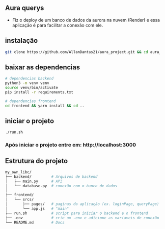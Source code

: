 ## Aura querys
 - Fiz o deploy de um banco de dados da aurora na nuvem (Render)
   e essa aplicação é para facilitar a conexão com ele.

## instalação
```bash
git clone https://github.com/AllanDantas21/aura_project.git && cd aura_project && chmod 777 ./run.sh
```
## baixar as dependencias
```sh
# dependencias backend
python3 -m venv venv
source venv/bin/activate
pip install -r requirements.txt

# dependencias frontend
cd frontend && yarn install && cd ..
```
## iniciar o projeto
```bash
./run.sh
```

### Após iniciar o projeto entre em: http://localhost:3000

## Estrutura do projeto

```bash
my_own_libc/
├── backend/         # Arquivos de backend 
│   ├── main.py      # API
│   └── database.py  # conexão com o banco de dados
│
├── frontend/             
│   └── srcs/
│       ├── pages/   # paginas da aplicação (ex. loginPage, queryPage)
│       └── app.js   # "main"
├── run.sh           # script para iniciar o backend e o frontend
├── .env             # crie um .env e adicione as variaveis de conexão com o BD
└── README.md        # Docs

```